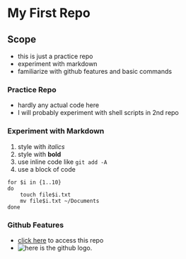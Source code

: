# My First Repo

## Scope
- this is just a practice repo
- experiment with markdown
- familiarize with github features and basic commands

### Practice Repo
- hardly any actual code here
- I will probably experiment with shell scripts in 2nd repo

### Experiment with Markdown
1. style with *italics*
2. style with **bold**
3. use inline code like `git add -A`
4. use a block of code
```
for $i in {1..10}
do
	touch file$i.txt 
	mv file$i.txt ~/Documents
done
```

### Github Features
- [click here](https://github.com/simulacc/my-first-repo/) to access this repo
- ![here is the github logo.](https://pngimg.com/uploads/github/github_PNG40.png)
